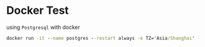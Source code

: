 # Docker Test 
using `Postgresql` with docker 
``` cmd
docker run -it --name postgres --restart always -e TZ='Asia/Shanghai' -e POSTGRES_PASSWORD='1234' -e ALLOW_IP_RANGE=0.0.0.0/0 -v /home/postgres/data:/var/lib/postgresql -p 55435:5432 -d postgres
```
